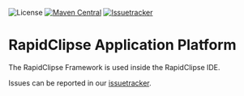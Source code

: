 ![License](https://img.shields.io/github/license/RapidClipse/rapid-application-platform)
[![Maven Central](https://img.shields.io/maven-central/v/com.rapidclipse/rap)](https://oss.sonatype.org/#nexus-search;gav~com.rapidclipse~rap~~~~kw,versionexpand)
[![Issuetracker](https://img.shields.io/badge/issuetracker-jira-0052CC?logo=jira-software)](https://xdevsoftware.atlassian.net/browse/XDEVSERVER)


# RapidClipse Application Platform

The RapidClipse Framework is used inside the RapidClipse IDE.

Issues can be reported in our [issuetracker](https://xdevsoftware.atlassian.net/browse/XDEVSERVER).
